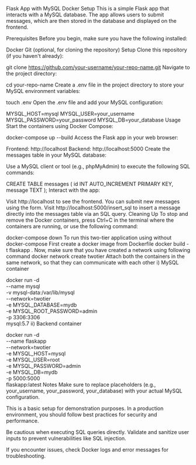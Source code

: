 Flask App with MySQL Docker Setup
This is a simple Flask app that interacts with a MySQL database. The app allows users to submit messages, which are then stored in the database and displayed on the frontend.

Prerequisites
Before you begin, make sure you have the following installed:

Docker
Git (optional, for cloning the repository)
Setup
Clone this repository (if you haven't already):

git clone https://github.com/your-username/your-repo-name.git
Navigate to the project directory:

cd your-repo-name
Create a .env file in the project directory to store your MySQL environment variables:

touch .env
Open the .env file and add your MySQL configuration:

MYSQL_HOST=mysql
MYSQL_USER=your_username
MYSQL_PASSWORD=your_password
MYSQL_DB=your_database
Usage
Start the containers using Docker Compose:

docker-compose up --build
Access the Flask app in your web browser:

Frontend: http://localhost
Backend: http://localhost:5000
Create the messages table in your MySQL database:

Use a MySQL client or tool (e.g., phpMyAdmin) to execute the following SQL commands:

CREATE TABLE messages (
    id INT AUTO_INCREMENT PRIMARY KEY,
    message TEXT
);
Interact with the app:

Visit http://localhost to see the frontend. You can submit new messages using the form.
Visit http://localhost:5000/insert_sql to insert a message directly into the messages table via an SQL query.
Cleaning Up
To stop and remove the Docker containers, press Ctrl+C in the terminal where the containers are running, or use the following command:

docker-compose down
To run this two-tier application using without docker-compose
First create a docker image from Dockerfile
docker build -t flaskapp .
Now, make sure that you have created a network using following command
docker network create twotier
Attach both the containers in the same network, so that they can communicate with each other
i) MySQL container

docker run -d \
    --name mysql \
    -v mysql-data:/var/lib/mysql \
    --network=twotier \
    -e MYSQL_DATABASE=mydb \
    -e MYSQL_ROOT_PASSWORD=admin \
    -p 3306:3306 \
    mysql:5.7
ii) Backend container

docker run -d \
    --name flaskapp \
    --network=twotier \
    -e MYSQL_HOST=mysql \
    -e MYSQL_USER=root \
    -e MYSQL_PASSWORD=admin \
    -e MYSQL_DB=mydb \
    -p 5000:5000 \
    flaskapp:latest
Notes
Make sure to replace placeholders (e.g., your_username, your_password, your_database) with your actual MySQL configuration.

This is a basic setup for demonstration purposes. In a production environment, you should follow best practices for security and performance.

Be cautious when executing SQL queries directly. Validate and sanitize user inputs to prevent vulnerabilities like SQL injection.

If you encounter issues, check Docker logs and error messages for troubleshooting.

